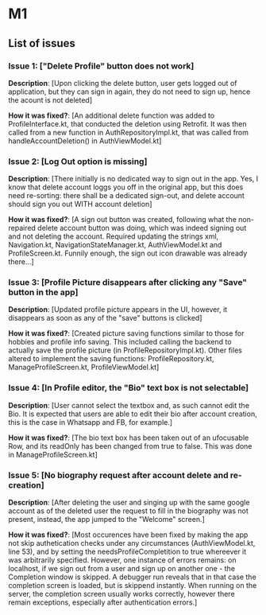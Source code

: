 # M1

## List of issues

### Issue 1: ["Delete Profile" button does not work]

**Description**: [Upon clicking the delete button, user gets logged out of application, but they can sign in again, they do not need to sign up, hence the acount is not deleted]

**How it was fixed?**: [An additional delete function was added to ProfileInterface.kt, that conducted the deletion using Retrofit. It was then called from a new function in AuthRepositoryImpl.kt, that was called from handleAccountDeletion() in AuthViewModel.kt]

### Issue 2: [Log Out option is missing]

**Description**: [There initially is no dedicated way to sign out in the app. Yes, I know that delete account loggs you off in the original app, but this does need re-sorting: there shall be a dedicated sign-out, and delete account should sign you out WITH account deletion]

**How it was fixed?**: [A sign out button was created, following what the non-repaired delete account button was doing, which was indeed signing out and not deleting the account. Required updating the strings xml, Navigation.kt, NavigationStateManager.kt, AuthViewModel.kt and ProfileScreen.kt. Funnily enough, the sign out icon drawable was already there...]

### Issue 3: [Profile Picture disappears after clicking any "Save" button in the app]

**Description**: [Updated profile picture appears in the UI, however, it disappears as soon as any of the "save" buttons is clicked]

**How it was fixed?**: [Created picture saving functions similar to those for hobbies and profile info saving. This included calling the backend to actually save the profile picture (in ProfileRepositoryImpl.kt). Other files altered to implement the saving functions: ProfileRepository.kt, ManageProfileScreen.kt, ProfileViewModel.kt]

### Issue 4: [In Profile editor, the "Bio" text box is not selectable]

**Description**: [User cannot select the textbox and, as such cannot edit the Bio. It is expected that users are able to edit their bio after account creation, this is the case in Whatsapp and FB, for example.]

**How it was fixed?**: [The bio text box has been taken out of an ufocusable Row, and its readOnly has been changed from true to false. This was done in ManageProfileScreen.kt]

### Issue 5: [No biography request after account delete and re-creation]

**Description**: [After deleting the user and singing up with the same google account as of the deleted user the request to fill in the biography was not present, instead, the app jumped to the "Welcome" screen.]

**How it was fixed?**: [Most occurences have been fixed by making the app not skip authetication checks under any circumstances (AuthViewModel.kt, line 53), and by setting the needsProfileCompletition to true whereever it was arbitrarily specified. However, one instance of errors remains: on localhost, if we sign out from a user and sign up on another one - the Completion window is skipped. A debugger run reveals that in that case the completion screen is loaded, but is skippend instantly. When running on the server, the completion screen usually works correctly, however there remain exceptions, especially after authentication errors.]